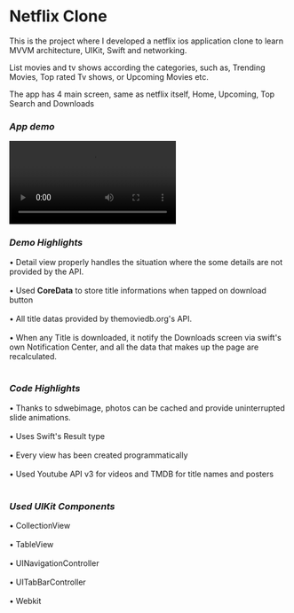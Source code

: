 # Netflix Clone

This is the project where I developed a netflix ios application clone to learn MVVM architecture, UIKit, Swift and networking.

List movies and tv shows according the categories, such as, Trending Movies, Top rated Tv shows, or Upcoming Movies etc.

The app has 4 main screen, same as netflix itself, Home, Upcoming, Top Search and Downloads


### *App demo*
<video src="https://user-images.githubusercontent.com/47990723/190715554-a5b282a4-cec2-427a-bdfb-41662ab31236.mp4
" controls="controls" style="max-width: 730px;"> </video>

### *Demo Highlights*
• Detail view properly handles the situation where the some details are not provided by the API. <br /><br />
• Used **CoreData** to store title informations when tapped on download button <br /><br />
• All title datas provided by themoviedb.org's API. <br/><br/>
• When any Title is downloaded, it notify the Downloads screen via swift's own Notification Center, and all the data that makes up the page are recalculated. <br/><br/>

### *Code Highlights*
• Thanks to sdwebimage, photos can be cached and provide uninterrupted slide animations.  <br /><br />
• Uses Swift's Result type <br /><br />
• Every view has been created programmatically <br /><br />
• Used Youtube API v3 for videos and TMDB for title names and posters <br /><br />

### *Used UIKit Components*
• CollectionView <br /><br />
• TableView <br /><br />
• UINavigationController <br /><br />
• UITabBarController <br /><br />
• Webkit <br /><br />

